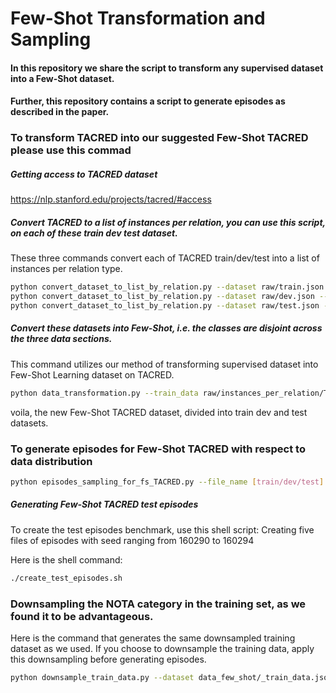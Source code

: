 # Few-Shot Transformation and Sampling 
#### In this repository we share the script to transform any supervised dataset into a Few-Shot dataset. 
#### Further, this repository contains a script to generate episodes as described in the paper.

### To transform TACRED into our suggested Few-Shot TACRED please use this commad
##### Getting access to TACRED dataset
https://nlp.stanford.edu/projects/tacred/#access

##### Convert TACRED to a list of instances per relation, you can use this script, on each of these train dev test dataset.
These three commands convert each of TACRED train/dev/test into a list of instances per relation type.  

 ``` bash 
 python convert_dataset_to_list_by_relation.py --dataset raw/train.json --output_file raw/instances_per_relation/TACRED_train.json
 python convert_dataset_to_list_by_relation.py --dataset raw/dev.json --output_file raw/instances_per_relation/TACRED_dev.json
 python convert_dataset_to_list_by_relation.py --dataset raw/test.json --output_file raw/instances_per_relation/TACRED_test.json
 ```




##### Convert these datasets into Few-Shot, i.e. the classes are disjoint across the three data sections.

This command utilizes our method of transforming supervised dataset into Few-Shot Learning dataset on TACRED. 
``` bash 
python data_transformation.py --train_data raw/instances_per_relation/TACRED_train.json --dev_data raw/instances_per_relation/TACRED_dev.json --test_data raw/instances_per_relation/TACRED_test.json --fixed_categories_split categories_split.json --test_size 10 --output_dir ./data_few_shot
```

voila, the new Few-Shot TACRED dataset, divided into train dev and test datasets.

### To generate episodes for Few-Shot TACRED with respect to data distribution

``` bash 
python episodes_sampling_for_fs_TACRED.py --file_name [train/dev/test] --episodes_size [episodes_size] --N [N_way] --K [K_shot] --number_of_queries [number_of_test_instances] --seed [123] --output_file_name [output_file_name]
``` 

##### Generating Few-Shot TACRED test episodes 

To create the test episodes benchmark, use this shell script:
Creating five files of episodes with seed ranging from 160290 to 160294

Here is the shell command: 

``` bash
./create_test_episodes.sh
```


### Downsampling the NOTA category in the training set, as we found it to be advantageous. 
Here is the command that generates the same downsampled training dataset as we used. If you choose to downsample the training data, apply
this downsampling before generating episodes.

```bash 
python downsample_train_data.py --dataset data_few_shot/_train_data.json --output_file data_few_shot/new_downsampled_train_data.json   
```
 